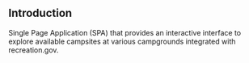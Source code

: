 ## Introduction

Single Page Application (SPA) that provides an interactive interface to
explore available campsites at various campgrounds integrated with
recreation.gov.
